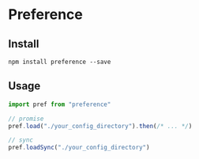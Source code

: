 Preference
==========

## Install

```
npm install preference --save
```

## Usage

```js
import pref from "preference"

// promise
pref.load("./your_config_directory").then(/* ... */)

// sync
pref.loadSync("./your_config_directory")
```
